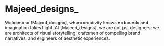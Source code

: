 # Majeed_designs_
Welcome to [Majeed_designs], where creativity knows no bounds and imagination takes flight. At [Majeed_designs], we are not just designers; we are architects of visual storytelling, craftsmen of compelling brand narratives, and engineers of aesthetic experiences.
